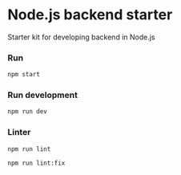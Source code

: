 # Node.js backend starter

Starter kit for developing backend in Node.js

### Run

```bash
npm start
```

### Run development

```bash
npm run dev
```

### Linter

```bash
npm run lint
```

```bash
npm run lint:fix
```
